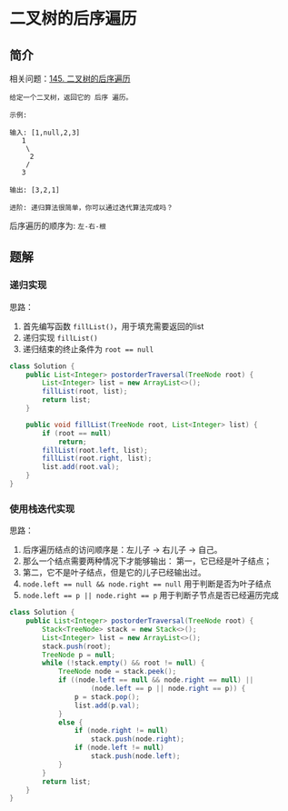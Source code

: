 # 二叉树的后序遍历

## 简介

相关问题：[145. 二叉树的后序遍历](https://leetcode-cn.com/problems/binary-tree-postorder-traversal/)



```给定一个二叉树，返回它的 前序 遍历。
给定一个二叉树，返回它的 后序 遍历。

示例:

输入: [1,null,2,3]  
   1
    \
     2
    /
   3 

输出: [3,2,1]

进阶: 递归算法很简单，你可以通过迭代算法完成吗？
```



后序遍历的顺序为: `左-右-根`



## 题解

### 递归实现

思路：

1. 首先编写函数 `fillList()`，用于填充需要返回的list
2. 递归实现 `fillList()`
3. 递归结束的终止条件为 `root == null`

```java
class Solution {
    public List<Integer> postorderTraversal(TreeNode root) {
        List<Integer> list = new ArrayList<>();
        fillList(root, list);
        return list;
    }

    public void fillList(TreeNode root, List<Integer> list) {
        if (root == null)
            return;
        fillList(root.left, list);
        fillList(root.right, list);
        list.add(root.val);
    }
}
```



### 使用栈迭代实现

思路：

1. 后序遍历结点的访问顺序是：左儿子 -> 右儿子 -> 自己。
2. 那么一个结点需要两种情况下才能够输出： 第一，它已经是叶子结点； 
3. 第二，它不是叶子结点，但是它的儿子已经输出过。
4. `node.left == null && node.right == null` 用于判断是否为叶子结点
5. `node.left == p || node.right == p` 用于判断子节点是否已经遍历完成

```java
class Solution {
    public List<Integer> postorderTraversal(TreeNode root) {
        Stack<TreeNode> stack = new Stack<>();
        List<Integer> list = new ArrayList<>();
        stack.push(root);
        TreeNode p = null;
        while (!stack.empty() && root != null) {
            TreeNode node = stack.peek();
            if ((node.left == null && node.right == null) ||
                    (node.left == p || node.right == p)) {
                p = stack.pop();
                list.add(p.val);
            }
            else {
                if (node.right != null)
                    stack.push(node.right);
                if (node.left != null)
                    stack.push(node.left);
            }
        }
        return list;
    }
}
```

